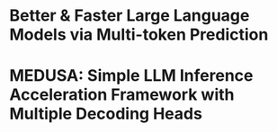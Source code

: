 # Better & Faster Large Language Models via Multi-token Prediction



# MEDUSA: Simple LLM Inference Acceleration Framework with Multiple Decoding Heads